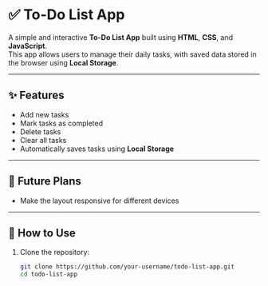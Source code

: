 # ✅ To-Do List App

A simple and interactive **To-Do List App** built using **HTML**, **CSS**, and **JavaScript**.  
This app allows users to manage their daily tasks, with saved data stored in the browser using **Local Storage**.

---

## ✨ Features

- Add new tasks
- Mark tasks as completed
- Delete tasks
- Clear all tasks
- Automatically saves tasks using **Local Storage**

---

## 🌟 Future Plans

- Make the layout responsive for different devices

---

## 🚀 How to Use

1. Clone the repository:
   ```bash
   git clone https://github.com/your-username/todo-list-app.git
   cd todo-list-app
